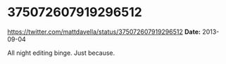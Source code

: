 # 375072607919296512
https://twitter.com/mattdavella/status/375072607919296512
**Date:** 2013-09-04

All night editing binge. Just because.
